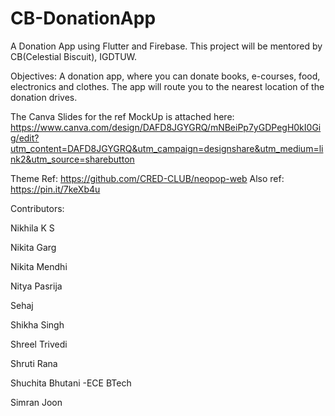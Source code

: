 # CB-DonationApp
A Donation App using Flutter and Firebase. This project will be mentored by CB(Celestial Biscuit), IGDTUW.

Objectives: A donation app, where you can donate books, e-courses, food, electronics and clothes. The app will route you to the nearest location of the donation drives.

The Canva Slides for the ref MockUp is attached here: https://www.canva.com/design/DAFD8JGYGRQ/mNBeiPp7yGDPegH0kI0Gig/edit?utm_content=DAFD8JGYGRQ&utm_campaign=designshare&utm_medium=link2&utm_source=sharebutton

Theme Ref: https://github.com/CRED-CLUB/neopop-web
Also ref: https://pin.it/7keXb4u

Contributors: 

Nikhila K S 

Nikita Garg

Nikita Mendhi

Nitya Pasrija

Sehaj

Shikha Singh 

Shreel Trivedi 

Shruti Rana 

Shuchita Bhutani -ECE BTech

Simran Joon
